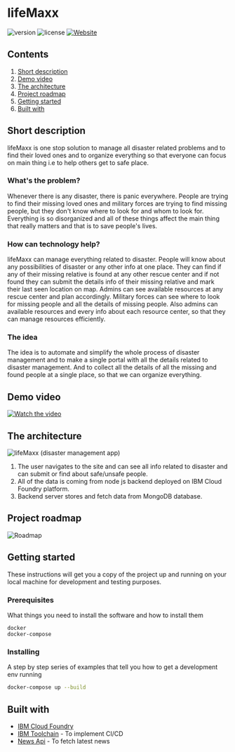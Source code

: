 # lifeMaxx

 
![version](https://img.shields.io/badge/version-1.0.0-blue.svg) ![license](https://img.shields.io/badge/license-MIT-blue.svg) [![Website](https://img.shields.io/badge/View-Website-blue)](https://lifemaxx.herokuapp.com/)

## Contents

1. [Short description](#short-description)
1. [Demo video](#demo-video)
1. [The architecture](#the-architecture)
1. [Project roadmap](#project-roadmap)
1. [Getting started](#getting-started)
1. [Built with](#built-with)

## Short description

lifeMaxx is one stop solution to manage all disaster related problems and to find their loved ones and to organize everything so that everyone can focus on main thing i.e to help others get to safe place.

### What's the problem?

Whenever there is any disaster, there is panic everywhere. People are trying to find their missing loved ones and military forces are trying to find missing people, but they don't know where to look for and whom to look for. Everything is so disorganized and all of these things affect the main thing that really matters and that is to save people's lives.

### How can technology help?

lifeMaxx can manage everything related to disaster. People will know about any possibilities of disaster or any other info at one place. They can find if any of their missing relative is found at any other rescue center and if not found they can submit the details info of their missing relative and mark their last seen location on map. Admins can see available resources at any rescue center and plan accordingly. Military forces can see where to look for missing people and all the details of missing people.
Also admins can available resources and every info about each resource center, so that they can manage resources efficiently.

### The idea

The idea is to automate and simplify the whole process of disaster management and to make a single portal with all the details related to disaster management. And to collect all the details of all the missing and found people at a single place, so that we can organize everything.

## Demo video

[![Watch the video](https://i.ibb.co/s6w38sf/lifeMaxx.jpg)](https://youtu.be/GOyUsnxpBAA)

## The architecture 

![lifeMaxx (disaster management app)](https://i.ibb.co/F87tw8Q/call-for-code-life-Maxx-architecture.png)

1. The user navigates to the site and can see all info related to disaster and can submit or find about safe/unsafe people.
2. All of the data is coming from node js backend deployed on IBM Cloud Foundry platform.
3. Backend server stores and fetch data from MongoDB database.

## Project roadmap

![Roadmap](https://i.ibb.co/Xyn4dBF/call-For-Code-roadmap.png)

## Getting started

These instructions will get you a copy of the project up and running on your local machine for development and testing purposes. 

### Prerequisites

What things you need to install the software and how to install them

```
docker
docker-compose
```

### Installing

A step by step series of examples that tell you how to get a development env running

```bash
docker-compose up --build
```

## Built with

* [IBM Cloud Foundry](https://cloud.ibm.com/cloudfoundry/overview)
* [IBM Toolchain](https://cloud.ibm.com/devops/create) - To implement CI/CD
* [News Api](https://newsapi.org/) - To fetch latest news